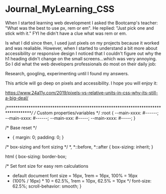 # Journal_MyLearning_CSS

When I started learning web development I asked the Bootcamp's teacher: 
"What was the best to use px, rem or em". 
He replied: 
"Just pick one and stick with it." 
FYI he didn't have a clue what was rem or em. 

Is what I did since then, I used just pixels on my projects because it worked and was realiable. However, when I started to understand a bit more about accessibility or responsive design I noticed that I couldn't figure out why the h1 heading didn't change on the small screens...which was very annoying. So I did what the web developers professionals do most on their daily job:

Research, googling, experimenting until I found my answers.

This article will go deep on pixels and accessibility. I hope you will enjoy it: 

https://www.24a11y.com/2019/pixels-vs-relative-units-in-css-why-its-still-a-big-deal/

/************************************************************************************/
/* Custom properties/variables  */
:root {
  --main-xxxx: #------;
  --main-xxxx: #------;
  --main-xxx: #-----;
  --main-xxxx: #-----;
}

/* Base reset */
* {
  margin: 0;
  padding: 0;
}

/* box-sizing and font sizing */
*,
*::before,
*::after {
  box-sizing: inherit;
}

html {
  box-sizing: border-box;

  /* Set font size for easy rem calculations
   * default document font size = 16px, 1rem = 16px, 100% = 16px
   * (100% / 16px) * 10 = 62.5%, 1rem = 10px, 62.5% = 10px
  */
  font-size: 62.5%;
  scroll-behavior: smooth;
}

